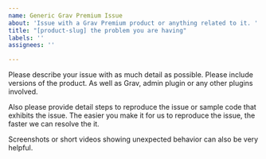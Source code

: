 ```yaml
---
name: Generic Grav Premium Issue
about: 'Issue with a Grav Premium product or anything related to it. '
title: "[product-slug] the problem you are having"
labels: ''
assignees: ''

---
```


Please describe your issue with as much detail as possible. Please include versions of the product. As well as Grav, admin plugin or any other plugins involved. 

Also please provide detail steps to reproduce the issue or sample code that exhibits the issue.  The easier you make it for us to reproduce the issue, the faster we can resolve the it. 

Screenshots or short videos showing unexpected behavior can also be very helpful.
